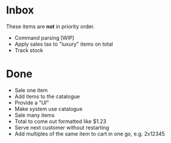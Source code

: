 # Inbox

These items are __not__ in priority order.

- Command parsing [WIP]
- Apply sales tax to "luxury" items on total
- Track stock
  
# Done
- Sale one item
- Add items to the catalogue
- Provide a "UI"
- Make system use catalogue
- Sale many items
- Total to come out formatted like $1.23
- Serve next customer without restarting
- Add multiples of the same item to cart in one go, e.g. 2x12345
